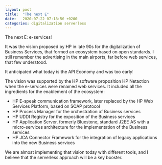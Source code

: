 ```yaml
---
layout: post
title:  "The next E"
date:   2020-07-22 07:18:50 +0200
categories: digitalization serverless
---
```

The next E: e-services!

It was the vision proposed by HP in late 90s for the digitalization of Business Services, that formed an ecosystem based on open standards. 
I still remember the advertising in the main airports, far before web services, that few understood. 

It anticipated what today is the API Economy and was too early!

The vision was supported by the HP software proposition HP Netaction when the e-services were renamed web services. 
It included all the ingredients for the enablement of the ecosystem:

- HP E-speak communication framework, later replaced by the HP Web Services Platform, based on SOAP protocol
- HP Process Manager for the orchestration of Business services
- HP UDDI Registry for the exposition of the Business services
- HP Application Server, formerly Bluestone, standard J2EE AS with a micro-services architecture for the implementation of the Business services
- HP JCA Connector Framework for the integration of legacy applications into the new Business services

We are almost implementing that vision today with different tools, and I believe that the serverless approach will be a key booster.

